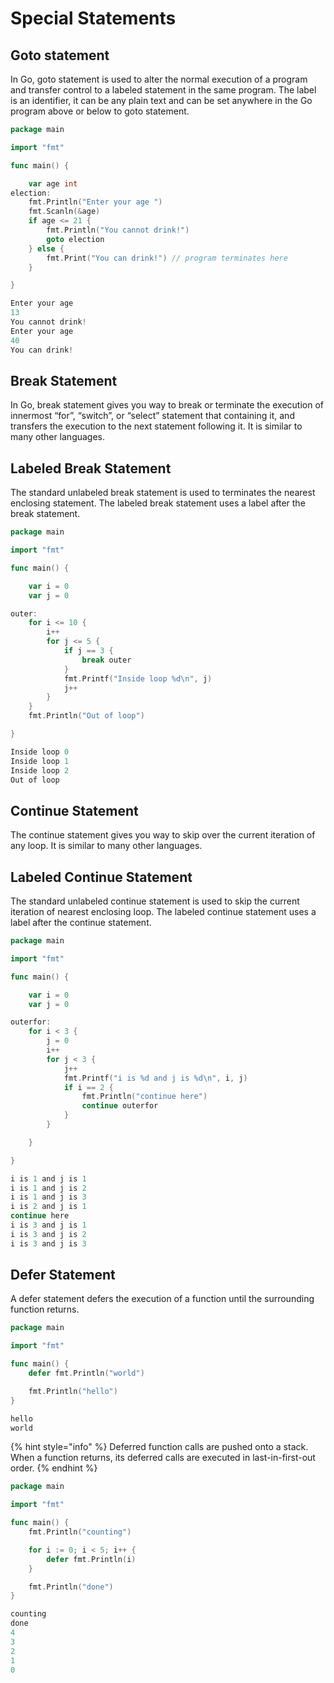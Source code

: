 # Special Statements

## Goto statement

 In Go, goto statement is used to alter the normal execution of a program and transfer control to a labeled statement in the same program. The label is an identifier, it can be any plain text and can be set anywhere in the Go program above or below to goto statement.

```go
package main

import "fmt"

func main() {

	var age int
election:
	fmt.Println("Enter your age ")
	fmt.Scanln(&age)
	if age <= 21 {
		fmt.Println("You cannot drink!")
		goto election
	} else {
		fmt.Print("You can drink!") // program terminates here
	}

}
```

```go
Enter your age 
13
You cannot drink!
Enter your age
40
You can drink!
```



## Break Statement

In Go, break statement gives you way to break or terminate the execution of innermost “for”, “switch”, or “select” statement that containing it, and transfers the execution to the next statement following it. It is similar to many other languages.

## Labeled Break Statement

The standard unlabeled break statement is used to terminates the nearest enclosing statement. The labeled break statement uses a label after the break statement.

```go
package main

import "fmt"

func main() {

	var i = 0
	var j = 0

outer:
	for i <= 10 {
		i++
		for j <= 5 {
			if j == 3 {
				break outer
			}
			fmt.Printf("Inside loop %d\n", j)
			j++
		}
	}
	fmt.Println("Out of loop")

}
```

```go
Inside loop 0
Inside loop 1
Inside loop 2
Out of loop
```



## Continue Statement

The continue statement gives you way to skip over the current iteration of any loop. It is similar to many other languages.

## Labeled Continue Statement

The standard unlabeled continue statement is used to skip the current iteration of nearest enclosing loop. The labeled continue statement uses a label after the continue statement.

```go
package main

import "fmt"

func main() {

	var i = 0
	var j = 0

outerfor:
	for i < 3 {
		j = 0
		i++
		for j < 3 {
			j++
			fmt.Printf("i is %d and j is %d\n", i, j)
			if i == 2 {
				fmt.Println("continue here")
				continue outerfor
			}
		}

	}

}
```

```go
i is 1 and j is 1
i is 1 and j is 2
i is 1 and j is 3
i is 2 and j is 1
continue here
i is 3 and j is 1
i is 3 and j is 2
i is 3 and j is 3
```



## Defer Statement

A defer statement defers the execution of a function until the surrounding function returns.

```go
package main

import "fmt"

func main() {
	defer fmt.Println("world")

	fmt.Println("hello")
}
```

```go
hello
world
```

{% hint style="info" %}
Deferred function calls are pushed onto a stack. When a function returns, its deferred calls are executed in last-in-first-out order.
{% endhint %}

```go
package main

import "fmt"

func main() {
	fmt.Println("counting")

	for i := 0; i < 5; i++ {
		defer fmt.Println(i)
	}

	fmt.Println("done")
}

```

```go
counting
done
4
3
2
1
0
```



